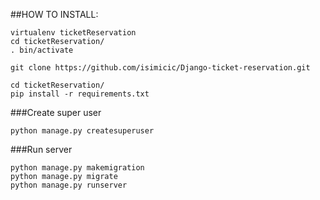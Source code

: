 ##HOW TO INSTALL:

````
virtualenv ticketReservation
cd ticketReservation/
. bin/activate

git clone https://github.com/isimicic/Django-ticket-reservation.git

cd ticketReservation/
pip install -r requirements.txt
````

###Create super user

````
python manage.py createsuperuser
````

###Run server

````
python manage.py makemigration
python manage.py migrate    
python manage.py runserver
````